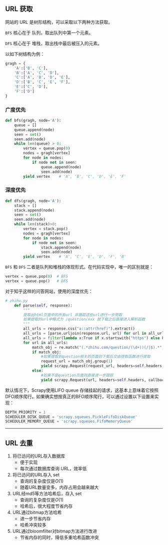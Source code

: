 ## URL 获取

网站的 URL 是树形结构，可以采取以下两种方法获取。

`BFS` 核心在于 队列，取出队列中第一个元素。

`DFS` 核心在于 堆栈，取出栈中最后被压入的元素。

以如下树结构为例：

```python
gragh = {
    'A':['B', 'C'],
    'B':['A', 'C', 'D'],
    'C':['A', 'B', 'D', 'E'],
    'D':['B', 'C', 'E', 'F'],
    'E':['C', 'D'],
    'F':['D']
}
```

### 广度优先

```python
def bfs(gragh, node='A'):
    queue = []
    queue.append(node)
    seen = set()
    seen.add(node)
    while len(queue) > 0:
        vertex = queue.pop(0)
        nodes = gragh[vertex]
        for node in nodes:
            if node not in seen:
                queue.append(node)
                seen.add(node)
        yield vertex	# 'A', 'B', 'C', 'D', 'E', 'F'
```

### 深度优先

```python
def dfs(gragh, node='A'):
    stack = []
    stack.append(node)
    seen = set()
    seen.add(node)
    while len(stack)>0:
        vertex = stack.pop()
        nodes = gragh[vertex]
        for node in nodes:
            if node not in seen:
                stack.append(node)
                seen.add(node)
        yield vertex	# 'A', 'C', 'E', 'D', 'F', 'B'
```

`BFS` 和 `DFS` 二者是队列和堆栈的体现形式。在代码实现中，唯一的区别就是：

```python
vertex = queue.pop(0)  # BFS
vertex = queue.pop()   # DFS
```

对于知乎这样的问答网站，使用的深度优先：

```python
# zhihu.py
    def parse(self, response):
        """
        提取出html页面中的所有url 并跟踪这些url进行一步爬取
        如果提取的url中格式为 /question/xxx 就下载之后直接进入解析函数
        """
        all_urls = response.css("a::attr(href)").extract()
        all_urls = [parse.urljoin(response.url, url) for url in all_urls]
        all_urls = filter(lambda x:True if x.startswith("https") else False, all_urls)
        for url in all_urls:
            match_obj = re.match("(.*zhihu.com/question/(\d+))(/|$).*", url)
            if match_obj:
                #如果提取到question相关的页面则下载后交由提取函数进行提取
                request_url = match_obj.group(1)
                yield scrapy.Request(request_url, headers=self.headers, callback=self.parse_question)
            else:
                #如果不是question页面则直接进一步跟踪
                yield scrapy.Request(url, headers=self.headers, callback=self.parse)
```

默认情况下，Scrapy使用LIFO queue 存储挂起的请求，这基本上意味着它按照DFO顺序爬行。如果确实想按真正的BFO顺序爬行，可以通过设置以下设置来实现：

```python
DEPTH_PRIORITY = 1
SCHEDULER_DISK_QUEUE = 'scrapy.squeues.PickleFifoDiskQueue'
SCHEDULER_MEMORY_QUEUE = 'scrapy.squeues.FifoMemoryQueue'
```



***

## URL 去重

1. 将已访问的URL存入数据库
   * 便于实现
   * 每次通过数据库查询 URL，效率低
2. 将已访问的URL存入 set
   * 查询的复杂度仅是$O(1)$
   * 随着URL数量变多，内存占用会越来越大
3. URL经md5等方法哈希后，存入 set
   * 查询的复杂度仅是$O(1)$
   * 哈希后，很大程度节省内存
4. URL通过bitmap方法哈希
   * 进一步节省内存
   * 哈希冲突较多
5. URL通过bloomfilter对bitmap方法进行改进
   * 节省内存的同时，降低多重哈希函数冲突